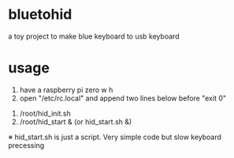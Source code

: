 # bluetohid
a toy project to make blue keyboard to usb keyboard

# usage
1. have a raspberry pi zero w h
2. open "/etc/rc.local" and append two lines below before "exit 0"
  1) /root/hid_init.sh
  2) /root/hid_start & (or hid_start.sh &)
  
  ※ hid_start.sh is just a script. Very simple code but slow keyboard precessing

